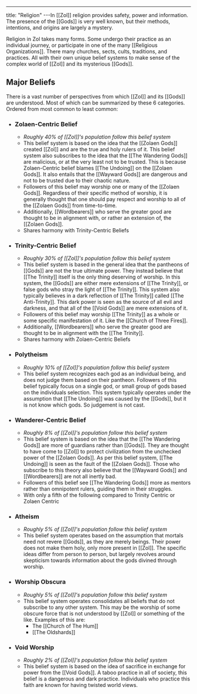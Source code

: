 ---
title: "Religion"
---In [[Zol]] religion provides safety, power and information. The presence of the [[Gods]] is very well known, but their methods, intentions, and origins are largely a mystery.

Religion in Zol takes many forms. Some undergo their practice as an individual journey, or participate in one of the many [[Religious Organizations]]. There many churches, sects, cults, traditions, and practices. All with their own unique belief systems to make sense of the complex world of [[Zol]] and its mysterious [[Gods]].

## Major Beliefs
There is a vast number of perspectives from which [[Zol]] and its [[Gods]] are understood. Most of which can be summarized by these 6 categories. Ordered from most common to least common:

- ### Zolaen-Centric Belief
	- *Roughly 40% of [[Zol]]'s population follow this belief system*
	- This belief system is based on the idea that the [[Zolaen Gods]] created [[Zol]] and are the true and holy rulers of it. This belief system also subscribes to the idea that the [[The Wandering Gods]] are malicious, or at the very least not to be trusted. This is because Zolaen-Centric belief blames [[The Undoing]] on the [[Zolaen Gods]]. It also entails that the [[Wayward Gods]] are dangerous and not to be trusted due to their chaotic nature.
	- Followers of this belief may worship one or many of the [[Zolaen Gods]]. Regardless of their specific method of worship, it is generally thought that one should pay respect and worship to all of the [[Zolaen Gods]] from time-to-time.
	- Additionally, [[Wordbearers]] who serve the greater good are thought to be in alignment with, or rather an extension of, the [[Zolaen Gods]].
	- Shares harmony with Trinity-Centric Beliefs

- ### Trinity-Centric Belief
	- *Roughly 30% of [[Zol]]'s population follow this belief system*
	- This belief system is based in the general idea that the pantheons of [[Gods]] are not the true ultimate power. They instead believe that [[The Trinity]] itself is the only thing deserving of worship. In this system, the [[Gods]] are either mere extensions of [[The Trinity]], or false gods who stray the light of [[The Trinity]]. This system also typically believes in a dark reflection of [[The Trinity]] called [[The Anti-Trinity]]. This dark power is seen as the source of all evil and darkness, and that all of the [[Void Gods]] are mere extensions of it.
	- Followers of this belief may worship [[The Trinity]] as a whole or some specific manifestation of it. Like the [[Church of Three Fires]].
	- Additionally, [[Wordbearers]] who serve the greater good are thought to be in alignment with the [[The Trinity]].
	- Shares harmony with Zolaen-Centric Beliefs

- ### Polytheism
	- *Roughly 10% of [[Zol]]'s population follow this belief system*
	- This belief system recognizes each god as an individual being, and does not judge them based on their pantheon. Followers of this belief typically focus on a single god, or small group of gods based on the individuals selection. This system typically operates under the assumption that [[The Undoing]] was caused by the [[Gods]], but it is not know which gods. So judgement is not cast.

- ### Wanderer-Centric Belief
	- *Roughly 8% of [[Zol]]'s population follow this belief system*
	- This belief system is based on the idea that the [[The Wandering Gods]] are more of guardians rather than [[Gods]]. They are thought to have come to [[Zol]] to protect civilization from the unchecked power of the [[Zolaen Gods]]. As per this belief system, [[The Undoing]] is seen as the fault of the [[Zolaen Gods]]. Those who subscribe to this theory also believe that the [[Wayward Gods]] and [[Wordbearers]] are not all inertly bad.
	- Followers of this belief see [[The Wandering Gods]] more as mentors rather than omnipotent rulers, guiding them in their struggles.
	- With only a fifth of the following compared to Trinity Centric or Zolaen Centric

- ### Atheism
	- *Roughly 5% of [[Zol]]'s population follow this belief system*
	- This belief system operates based on the assumption that mortals need not revere [[Gods]], as they are merely beings. Their power does not make them holy, only more present in [[Zol]]. The specific ideas differ from person to person, but largely revolves around skepticism towards information about the gods divined through worship.

- ### Worship Obscura
	- *Roughly 5% of [[Zol]]'s population follow this belief system*
	- This belief system operates consolidates all beliefs that do not subscribe to any other system. This may be the worship of some obscure force that is not understood by [[Zol]] or something of the like. Examples of this are:
		- The [[Church of The Hum]]
		- [[The Oldshards]]

- ### Void Worship
	- *Roughly 2% of [[Zol]]'s population follow this belief system*
	- This belief system is based on the idea of sacrifice in exchange for power from the [[Void Gods]]. A taboo practice in all of society, this belief is a dangerous and dark practice. Individuals who practice this faith are known for having twisted world views.

